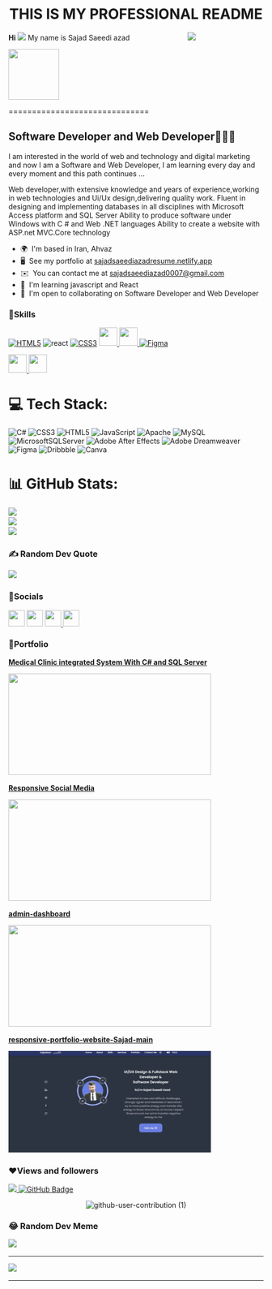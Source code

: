 <h1 align='center' color="blue">THIS IS MY PROFESSIONAL README</h1>


<img align='right' src="https://media.giphy.com/media/M9gbBd9nbDrOTu1Mqx/giphy.gif" width="150px">


<b font-size="50px">Hi</b> <img src="https://raw.githubusercontent.com/MartinHeinz/MartinHeinz/master/wave.gif" width="15px"> My name is Sajad Saeedi azad

<img src="https://avatars.githubusercontent.com/u/55943862?s=400&u=45f51955b43847d8c4aad53c01f6b2a3ab9dcbc6&v=4" 
     width="100" height="100"  align="center"  >
 
==============================

Software Developer and Web Developer👨🏻‍💻
---------------------------------
I am interested in the world of web and technology and digital marketing and now I am a Software and Web Developer, I am learning every day and every moment and this path continues ...

Web developer,with extensive knowledge and years of experience,working in web technologies and Ui/Ux design,delivering quality work. Fluent in designing and implementing databases in all disciplines with Microsoft Access platform and SQL Server Ability to produce software under Windows with C # and Web .NET languages Ability to create a website with ASP.net MVC.Core technology



* 🌍  I'm based in Iran, Ahvaz
* 🖥️  See my portfolio at [sajadsaeediazadresume.netlify.app](http://sajadsaeediazadresume.netlify.app)
* ✉️  You can contact me at [sajadsaeediazad0007@gmail.com](mailto:sajadsaeediazad0007@gmail.com)
* 🧠  I'm learning javascript and React
* 🤝  I'm open to collaborating on Software Developer and Web Developer


### 🚀Skills

<p align="left">
<a href="https://developer.mozilla.org/en-US/docs/Glossary/HTML5" target="_blank" rel="noreferrer"><img src="https://raw.githubusercontent.com/danielcranney/readme-generator/main/public/icons/skills/html5-colored.svg" width="36" height="36" alt="HTML5" /></a>
<img alt="react"  width="36" height="36" src="https://img.icons8.com/color/240/000000/react-native.png" />
<a href="https://www.w3.org/TR/CSS/#css" target="_blank" rel="noreferrer"><img src="https://raw.githubusercontent.com/danielcranney/readme-generator/main/public/icons/skills/css3-colored.svg" width="36" height="36" alt="CSS3" /></a>
<a href="https://docs.microsoft.com/en-us/dotnet/csharp/" target="_blank" rel="noreferrer"><img src="https://img.icons8.com/color/48/000000/c-sharp-logo.png" width="36" height="36"/> </a>
  <a href="https://www.javascript.com/" target="_blank" rel="noreferrer"><img src="https://img.icons8.com/color/48/000000/javascript--v2.png" width="36" height="36" /> </a>
  <a href="https://www.figma.com/" target="_blank" rel="noreferrer"><img src="https://raw.githubusercontent.com/danielcranney/readme-generator/main/public/icons/skills/figma-colored.svg" width="36" height="36" alt="Figma" /></a>
 
<a href="https://www.microsoft.com/en-us/microsoft-365/access"><img src="https://img.icons8.com/color/48/000000/microsoft-access-2019.png" width="36" height="36"/>
  </a>
  <a href="https://www.office.com/"><img src="https://img.icons8.com/fluency/48/000000/microsoft-office-2019.png" width="36" height="36" />
  </a> </p>
 
# 💻 Tech Stack:
![C#](https://img.shields.io/badge/c%23-%23239120.svg?style=flat&logo=c-sharp&logoColor=white) ![CSS3](https://img.shields.io/badge/css3-%231572B6.svg?style=flat&logo=css3&logoColor=white) ![HTML5](https://img.shields.io/badge/html5-%23E34F26.svg?style=flat&logo=html5&logoColor=white) ![JavaScript](https://img.shields.io/badge/javascript-%23323330.svg?style=flat&logo=javascript&logoColor=%23F7DF1E) ![Apache](https://img.shields.io/badge/apache-%23D42029.svg?style=flat&logo=apache&logoColor=white) ![MySQL](https://img.shields.io/badge/mysql-%2300f.svg?style=flat&logo=mysql&logoColor=white) ![MicrosoftSQLServer](https://img.shields.io/badge/Microsoft%20SQL%20Sever-CC2927?style=flat&logo=microsoft%20sql%20server&logoColor=white) ![Adobe After Effects](https://img.shields.io/badge/Adobe%20After%20Effects-9999FF.svg?style=flat&logo=Adobe%20After%20Effects&logoColor=white) ![Adobe Dreamweaver](https://img.shields.io/badge/Adobe%20Dreamweaver-FF61F6.svg?style=flat&logo=Adobe%20Dreamweaver&logoColor=white) ![Figma](https://img.shields.io/badge/figma-%23F24E1E.svg?style=flat&logo=figma&logoColor=white) ![Dribbble](https://img.shields.io/badge/Dribbble-EA4C89?style=flat&logo=dribbble&logoColor=white) ![Canva](https://img.shields.io/badge/Canva-%2300C4CC.svg?style=flat&logo=Canva&logoColor=white)
# 📊 GitHub Stats:
![](https://github-readme-stats.vercel.app/api?username=sajadssa&theme=radical&hide_border=false&include_all_commits=false&count_private=false)<br/>
![](https://github-readme-streak-stats.herokuapp.com/?user=sajadssa&theme=radical&hide_border=false)<br/>
![](https://github-readme-stats.vercel.app/api/top-langs/?username=sajadssa&theme=radical&hide_border=false&include_all_commits=false&count_private=false&layout=compact)



### ✍️ Random Dev Quote
![](https://quotes-github-readme.vercel.app/api?type=horizontal&theme=radical)


### 📱Socials

<p align="left"> <a href="https://www.github.com/Sajadssa" target="_blank" rel="noreferrer"><img src="https://raw.githubusercontent.com/danielcranney/readme-generator/main/public/icons/socials/github.svg" width="32" height="32" /></a> <a href="http://www.instagram.com/sajad_saeedi_azad" target="_blank" rel="noreferrer"><img src="https://raw.githubusercontent.com/danielcranney/readme-generator/main/public/icons/socials/instagram.svg" width="32" height="32" /></a>
  <a href="https://www.linkedin.com/in/sajad-saeedi-azad-2085b9102/?original_referer=https%3A%2F%2Fwww%2Ebing%2Ecom%2F&originalSubdomain=ir" target="_blank" rel="noreferrer"><img src="https://raw.githubusercontent.com/danielcranney/readme-generator/main/public/icons/socials/linkedin.svg" width="32" height="32" />
  </a> 
  <a href="https://www.twitter.com/sajadsaeediaza77" target="_blank" rel="noreferrer"><img src="https://raw.githubusercontent.com/danielcranney/readme-generator/main/public/icons/socials/twitter.svg" width="32" height="32" /></a></p>
  
### 💼Portfolio
<a href="https://github.com/Sajadssa/Intelligent-Patient-Admission-Management-System"><b>Medical Clinic integrated System With C# and SQL Server</b></a>
     

     
 <img src="https://user-images.githubusercontent.com/55943862/169033668-b315ff42-3ff2-4df0-be1c-4abcee454330.png" width="400" height="200" border-radius="20px">
 
    
<a href="https://github.com/Sajadssa/Responsive-Social-media"><b>Responsive Social Media</b></a>
     
<img src="https://user-images.githubusercontent.com/55943862/169060674-ba8e6f4c-7070-4837-86dc-bc54343cd759.png" width="400" height="200" border-radius="20px">

<a href="https://github.com/Sajadssa/admin-dashboard"><b>admin-dashboard</b></a>
 
<img src="https://user-images.githubusercontent.com/55943862/169075334-98218f94-2fd0-490d-a486-2bff4603da11.png" width="400" height="200" border-radius="20px">

<a href="https://github.com/Sajadssa/responsive-portfolio-website-Sajad-main"><b>responsive-portfolio-website-Sajad-main</b></a>
 
<img src="https://github.com/Sajadssa/responsive-portfolio-website-Sajad-main/blob/master/Web%20capture_4-7-2022_232418_sajadsaeediazadresume.netlify.app.jpeg" width="400" height="200" border-radius="20px">





### ❤Views and followers

<a href="https://github.com/Meghna-DAS/github-profile-views-counter">
    <img src="https://komarev.com/ghpvc/?username=Sajadssa">
</a>
<a href="https://github.com/Sajadssa?tab=followers"><img src="https://img.shields.io/github/followers/Sajadssa?label=Followers&style=social" alt="GitHub Badge"></a>

 <div align=center>

 ![github-user-contribution (1)](https://user-images.githubusercontent.com/97861491/171216843-3ace5e2b-1297-4cc9-9314-6173b3bd2d39.svg)

</div>






### 😂 Random Dev Meme
<img src="https://random-memer.herokuapp.com/" width="512px"/>

---
[![](https://visitcount.itsvg.in/api?id=sajadssa&icon=0&color=0)](https://visitcount.itsvg.in)

--------------

